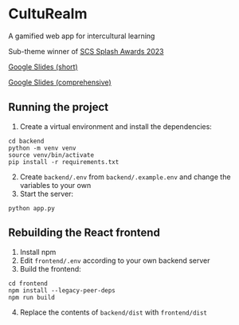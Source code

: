 # CultuRealm

A gamified web app for intercultural learning

Sub-theme winner of [SCS Splash Awards 2023](https://www.scs.org.sg/awards/splash/2023/announcement)

[Google Slides (short)](https://docs.google.com/presentation/d/1B_uEwOf1bTd7kjoP5N3xi_X3S6s1GArl72QxqhNhwKw)

[Google Slides (comprehensive)](https://docs.google.com/presentation/d/1XVSE_76GHVguBU1Rp5SDC08yKE9jU404dGCqeT6yZT4/edit?usp=sharing)

## Running the project

1. Create a virtual environment and install the dependencies:

```
cd backend
python -m venv venv
source venv/bin/activate
pip install -r requirements.txt
```

2. Create `backend/.env` from `backend/.example.env` and change the variables to your own
3. Start the server:

```
python app.py
```

## Rebuilding the React frontend

1. Install npm
2. Edit `frontend/.env` according to your own backend server
3. Build the frontend:

```
cd frontend
npm install --legacy-peer-deps
npm run build
```

4. Replace the contents of `backend/dist` with `frontend/dist`
